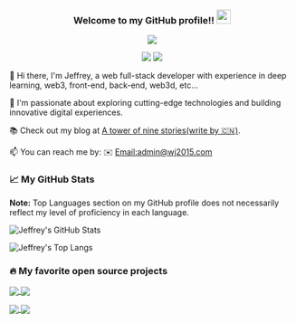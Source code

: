 <!--
**wangerzi/wangerzi** is a ✨ _special_ ✨ repository because its `README.md` (this file) appears on your GitHub profile.

Here are some ideas to get you started:

- 🔭 I’m currently working on ...
- 🌱 I’m currently learning ...
- 👯 I’m looking to collaborate on ...
- 🤔 I’m looking for help with ...
- 💬 Ask me about ...
- 📫 How to reach me: ...
- 😄 Pronouns: ...
- ⚡ Fun fact: ...
-->
<h3 align="center">
    Welcome to my GitHub profile!!
    <img src="https://media.giphy.com/media/hvRJCLFzcasrR4ia7z/giphy.gif" width="25px">
</h3>

<p align="center">
    <img src="https://readme-typing-svg.herokuapp.com?color=e65e2a&width=380&height=45&center=true&lines=Action+speak+louder+than+words;Full+Stack+developer;Live+well,+love+lots;">
</p>

<p align="center">
  <img src="https://img.shields.io/badge/gender-%F0%9F%A4%B5 gentleman-critical">
  <a href="https://blog.wj2015.com" target="_blank"><img src="https://img.shields.io/badge/website-blog.wj2015.com-skyblue"></a>
</p>

👋 Hi there, I'm Jeffrey, a web full-stack developer with experience in deep learning, web3, front-end, back-end, web3d, etc...

💖 I'm passionate about exploring cutting-edge technologies and building innovative digital experiences.

📚 Check out my blog at [A tower of nine stories(write by 🇨🇳)](https://blog.wj2015.com).

📫 You can reach me by: ✉️ [Email:admin@wj2015.com](mailto:admin@wj2015.com)


<h3>
  📈 My GitHub Stats
</h3>
<b>Note:</b> Top Languages section on my GitHub profile does not necessarily reflect my level of proficiency in each language.
<p>
  <img src="https://github-readme-stats.vercel.app/api/?username=wangerzi&theme=transparent&show_icons=true&count_private=true" alt="Jeffrey's GitHub Stats">
</p>
<p>
  <!-- Top Langs - https://github.com/anuraghazra/github-readme-stats -->
  <img src="https://github-readme-stats.vercel.app/api/top-langs/?username=wangerzi&layout=compact&theme=transparent&hide=ejs,blade,html,css&langs_count=5&size_weight=0.5&count_weight=0.5" alt="Jeffrey's Top Langs">
</p>

<h3>
  🔥 My favorite open source projects
</h3>

<!-- GitHub Extra Pins - https://github.com/anuraghazra/github-readme-stats -->
<p>
   <a href="https://github.com/Scintirete/Scintirete">
    <img align="center" src="https://github-readme-stats.vercel.app/api/pin/?username=Scintirete&repo=Scintirete&show_owner=true&theme=transparent" />
  </a>
    <a href="https://github.com/LiberSonora/LiberSonora">
    <img align="center" src="https://github-readme-stats.vercel.app/api/pin/?username=LiberSonora&repo=LiberSonora&show_owner=true&theme=transparent" />
  </a>
</p>
<p>
    <a href="https://github.com/wangerzi/layui-excel">
    <img align="center" src="https://github-readme-stats.vercel.app/api/pin/?username=wangerzi&repo=layui-excel&show_owner=true&theme=transparent" />
  </a>
  <a href="https://github.com/wangerzi/3d-model-convert-to-gltf">
    <img align="center" src="https://github-readme-stats.vercel.app/api/pin/?username=wangerzi&repo=3d-model-convert-to-gltf&show_owner=true&theme=transparent" />
  </a>
</p>
